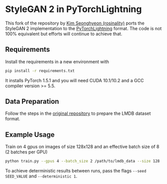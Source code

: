 # StyleGAN 2 in PyTorchLightning

This fork of the repository by [Kim Seonghyeon (rosinality)](https://github.com/rosinality/stylegan2-pytorch) ports the StyleGAN 2 implementation to the [PyTorchLightning](https://github.com/PyTorchLightning/pytorch-lightning) format. The code is not 100% equivalent but efforts will continue to achieve that.


## Requirements

Install the requirements in a new environment with

```bash
pip install -r requirements.txt
```

It installs PyTorch 1.5.1 and you will need CUDA 10.1/10.2 and a GCC compiler version >= 5.5.

## Data Preparation

Follow the steps in the [original repository](https://github.com/rosinality/stylegan2-pytorch) to prepare the LMDB dataset format. 

## Example Usage

Train on 4 gpus on images of size 128x128 and an effective batch size of 8 (2 batches per GPU)

```bash
python train.py --gpus 4 --batch_size 2 /path/to/lmdb_data --size 128
```

To achieve deterministic results between runs, pass the flags `--seed SEED_VALUE` and `--deterministic 1`.
